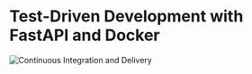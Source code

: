 # Test-Driven Development with FastAPI and Docker

![Continuous Integration and Delivery](https://github.com/ranamubashir55/fastapi-tdd-docker/workflows/Continuous%20Integration%20and%20Delivery/badge.svg?branch=main)